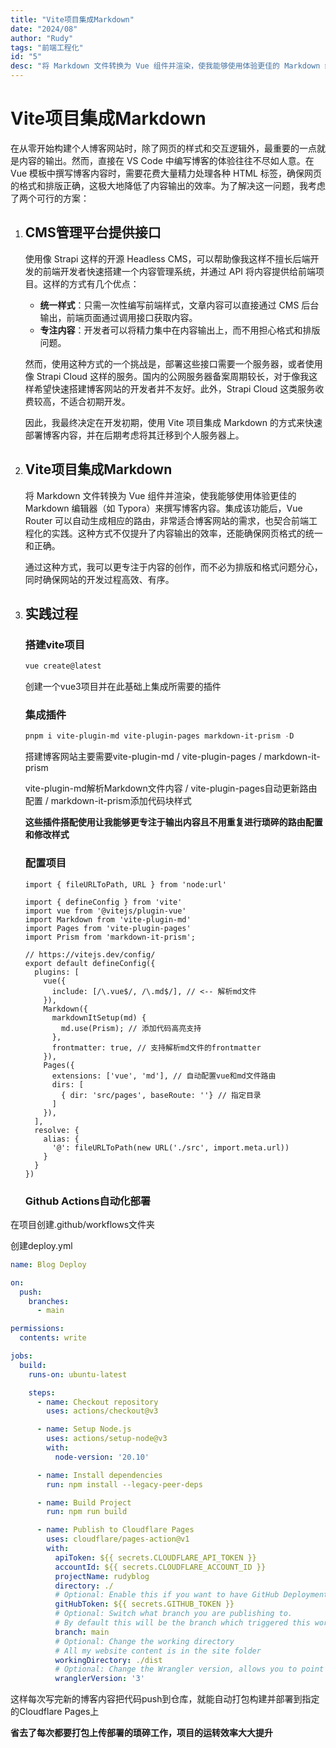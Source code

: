 ```yaml
---
title: "Vite项目集成Markdown"
date: "2024/08"
author: "Rudy"
tags: "前端工程化"
id: "5"
desc: "将 Markdown 文件转换为 Vue 组件并渲染，使我能够使用体验更佳的 Markdown 编辑器（如 Typora）来撰写博客内容。集成该功能后，Vue Router 可以自动生成相应的路由，非常适合博客网站的需求，也契合前端工程化的实践。这种方式不仅提升了内容输出的效率，还能确保网页格式的统一和正确。"
---
```


# Vite项目集成Markdown

在从零开始构建个人博客网站时，除了网页的样式和交互逻辑外，最重要的一点就是内容的输出。然而，直接在 VS Code 中编写博客的体验往往不尽如人意。在 Vue 模板中撰写博客内容时，需要花费大量精力处理各种 HTML 标签，确保网页的格式和排版正确，这极大地降低了内容输出的效率。为了解决这一问题，我考虑了两个可行的方案：

1. ## CMS管理平台提供接口

   使用像 Strapi 这样的开源 Headless CMS，可以帮助像我这样不擅长后端开发的前端开发者快速搭建一个内容管理系统，并通过 API 将内容提供给前端项目。这样的方式有几个优点：

   - **统一样式**：只需一次性编写前端样式，文章内容可以直接通过 CMS 后台输出，前端页面通过调用接口获取内容。
   - **专注内容**：开发者可以将精力集中在内容输出上，而不用担心格式和排版问题。

   然而，使用这种方式的一个挑战是，部署这些接口需要一个服务器，或者使用像 Strapi Cloud 这样的服务。国内的公网服务器备案周期较长，对于像我这样希望快速搭建博客网站的开发者并不友好。此外，Strapi Cloud 这类服务收费较高，不适合初期开发。

   因此，我最终决定在开发初期，使用 Vite 项目集成 Markdown 的方式来快速部署博客内容，并在后期考虑将其迁移到个人服务器上。

2. ## Vite项目集成Markdown

   将 Markdown 文件转换为 Vue 组件并渲染，使我能够使用体验更佳的 Markdown 编辑器（如 Typora）来撰写博客内容。集成该功能后，Vue Router 可以自动生成相应的路由，非常适合博客网站的需求，也契合前端工程化的实践。这种方式不仅提升了内容输出的效率，还能确保网页格式的统一和正确。

   通过这种方式，我可以更专注于内容的创作，而不必为排版和格式问题分心，同时确保网站的开发过程高效、有序。

3. ## 实践过程

   ### 搭建vite项目

   ```powershell
   vue create@latest
   ```

   创建一个vue3项目并在此基础上集成所需要的插件

   ### 集成插件

   ```powershell
   pnpm i vite-plugin-md vite-plugin-pages markdown-it-prism -D
   ```

   搭建博客网站主要需要vite-plugin-md / vite-plugin-pages / markdown-it-prism

   vite-plugin-md解析Markdown文件内容 / vite-plugin-pages自动更新路由配置 / markdown-it-prism添加代码块样式

   **这些插件搭配使用让我能够更专注于输出内容且不用重复进行琐碎的路由配置和修改样式**

   ### 配置项目

   ```vue
   import { fileURLToPath, URL } from 'node:url'
   
   import { defineConfig } from 'vite'
   import vue from '@vitejs/plugin-vue'
   import Markdown from 'vite-plugin-md'
   import Pages from 'vite-plugin-pages'
   import Prism from 'markdown-it-prism';
   
   // https://vitejs.dev/config/
   export default defineConfig({
     plugins: [
       vue({
         include: [/\.vue$/, /\.md$/], // <-- 解析md文件
       }),
       Markdown({
         markdownItSetup(md) {
           md.use(Prism); // 添加代码高亮支持
         },
         frontmatter: true, // 支持解析md文件的frontmatter
       }),
       Pages({
         extensions: ['vue', 'md'], // 自动配置vue和md文件路由
         dirs: [
           { dir: 'src/pages', baseRoute: ''} // 指定目录
         ]
       }),
     ],
     resolve: {
       alias: {
         '@': fileURLToPath(new URL('./src', import.meta.url))
       }
     }
   })
   
   ```

   ### Github Actions自动化部署

在项目创建.github/workflows文件夹

创建deploy.yml

```yaml
name: Blog Deploy

on:
  push:
    branches:
      - main

permissions:
  contents: write

jobs:
  build:
    runs-on: ubuntu-latest

    steps:
      - name: Checkout repository
        uses: actions/checkout@v3

      - name: Setup Node.js
        uses: actions/setup-node@v3
        with:
          node-version: '20.10'

      - name: Install dependencies
        run: npm install --legacy-peer-deps

      - name: Build Project
        run: npm run build

      - name: Publish to Cloudflare Pages
        uses: cloudflare/pages-action@v1
        with:
          apiToken: ${{ secrets.CLOUDFLARE_API_TOKEN }}
          accountId: ${{ secrets.CLOUDFLARE_ACCOUNT_ID }}
          projectName: rudyblog
          directory: ./
          # Optional: Enable this if you want to have GitHub Deployments triggered
          gitHubToken: ${{ secrets.GITHUB_TOKEN }}
          # Optional: Switch what branch you are publishing to.
          # By default this will be the branch which triggered this workflow
          branch: main
          # Optional: Change the working directory
          # All my website content is in the site folder
          workingDirectory: ./dist
          # Optional: Change the Wrangler version, allows you to point to a specific version or a tag such as `beta`
          wranglerVersion: '3'

```

这样每次写完新的博客内容把代码push到仓库，就能自动打包构建并部署到指定的Cloudflare Pages上

**省去了每次都要打包上传部署的琐碎工作，项目的运转效率大大提升**
